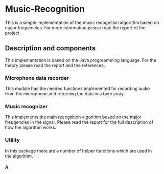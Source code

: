 # Music-Recognition
This is a simple implementation of the music recognition algorithm based on major frequencies. For more information please read the report of the project.

## Description and components
This implementation is based on the Java progreamming language. For the theory please read the report and the references.

### Microphone data recorder
This module has the needed functions implemented for recording audio from the microphone and returning the data in a byte array.

### Music recognizer
This implements the main recognition algorithm based on the major freuqencies in the signal. Please read the report for the full description of how the algorithm works.

### Utility
In this package there are a number of helper functions which are used in the algorithm.

#### A
